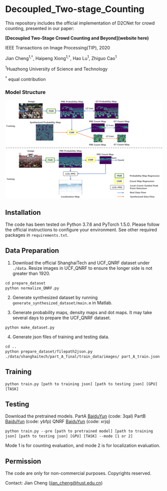 # Decoupled_Two-stage_Counting

This repository includes the official implementation of D2CNet for crowd counting, presented in our paper:

**[Decoupled Two-Stage Crowd Counting and Beyond](website here)**

IEEE Transactions on Image Processing(TIP), 2020

Jian Cheng<sup>1,&dagger;</sup>, Haipeng Xiong<sup>1,&dagger;</sup>, Hao Lu<sup>1</sup>, Zhiguo Cao<sup>1</sup>

<sup>1</sup>Huazhong University of Science and Technology

<sup>&dagger;</sup> equal contribution

### Model Structure
<p align="left">
  <img src="overview.PNG" width="850" title="Example"/>
</p>

## Installation
The code has been tested on Python 3.7.6 and PyTorch 1.5.0. Please follow the official instructions to configure your environment. See other required packages in `requirements.txt`.

## Data Preparation
1. Download the official ShanghaiTech and UCF_QNRF dataset under `./data`. Resize images in UCF_QNRF to ensure the longer side is not greater than 1920.
```
cd prepare_dataset
python normalize_QNRF.py
```

2. Generate synthesized dataset by running `generate_synthesized_dataset/main.m` in Matlab.

3. Generate probability maps, density maps and dot maps. It may take several days to prepare the UCF_QNRF dataset.
```
python make_dataset.py
```

4. Generate json files of training and testing data.
```
cd ..
python prepare_dataset/filepath2json.py ./data/shanghaitech/part_A_final/train_data/images/ part_A_train.json
```

## Training
```
python train.py [path to training json] [path to testing json] [GPU] [TASK]
```

## Testing
Download the pretrained models. 
PartA [BaiduYun](https://pan.baidu.com/s/1x-Mu1bKbcQI48bmszLrFGA) (code: 3qal) 
PartB [BaiduYun](https://pan.baidu.com/s/10PHLUu_FXWjY1gOT6iCKYw) (code: ybfp) 
QNRF [BaiduYun](https://pan.baidu.com/s/1nA3EaiVRqKiNjqKL4f04-Q) (code: xrjq) 

```
python train.py --pre [path to pretrained model] [path to training json] [path to testing json] [GPU] [TASK] --mode [1 or 2]
```
Mode 1 is for counting evaluation, and mode 2 is for localization evaluation.

## Permission
The code are only for non-commercial purposes. Copyrights reserved.

Contact: 
Jian Cheng (jian_cheng@hust.edu.cn)
